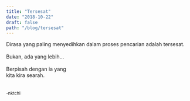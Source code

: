 ```yaml
---
title: "Tersesat"
date: "2018-10-22"
draft: false
path: "/blog/tersesat"
---
```


Dirasa yang paling menyedihkan dalam proses pencarian adalah tersesat.
<br /><br />
Bukan, ada yang lebih...
<br /><br />
Berpisah dengan ia yang<br />
kita kira searah.
<br /><br /><br />
<small>-nktchi</small>